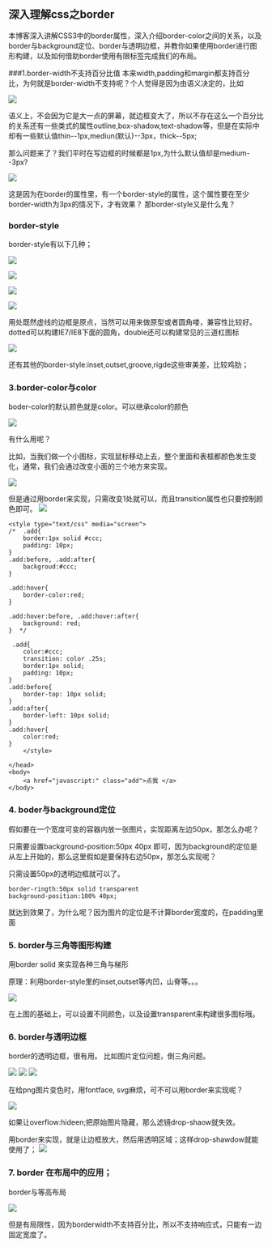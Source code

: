 ## 深入理解css之border ##

本博客深入讲解CSS3中的border属性，深入介绍border-color之间的关系，以及border与background定位、border与透明边框，并教你如果使用border进行图形构建，以及如何借助border使用有限标签完成我们的布局。

###1.border-width不支持百分比值
本来width,padding和margin都支持百分比，为何就是border-width不支持呢？个人觉得是因为由语义决定的，比如

![](http://i.imgur.com/g5MKQQ9.png)

语义上，不会因为它是大一点的屏幕，就边框变大了，所以不存在这么一个百分比的关系还有一些类式的属性outline,box-shadow,text-shadow等，但是在实际中却有一些默认值thin--1px,mediun(默认)--3px，thick--5px;

那么问题来了？我们平时在写边框的时候都是1px,为什么默认值却是medium--3px?

![](http://i.imgur.com/euIVtqr.png)

这是因为在border的属性里，有一个border-style的属性，这个属性要在至少border-width为3px的情况下，才有效果？
那border-style又是什么鬼？

### border-style
border-style有以下几种；

![](http://i.imgur.com/kPfRk26.png)

![](http://i.imgur.com/oULFKkd.png)

![](http://i.imgur.com/qdwofJ9.png)

![](http://i.imgur.com/z1mbbzZ.png)

用处既然虚线的边框是原点，当然可以用来做原型或者圆角喽，兼容性比较好。dotted可以构建IE7/IE8下面的圆角，double还可以构建常见的三道杠图标

![](http://i.imgur.com/cbGW0uL.png)

还有其他的border-style:inset,outset,groove,rigde这些审美差，比较鸡肋；

### 3.border-color与color

boder-color的默认颜色就是color。可以继承color的颜色

![](http://i.imgur.com/zguKzUc.png)


有什么用呢？

比如，当我们做一个小图标，实现鼠标移动上去，整个里面和表框都颜色发生变化，通常，我们会通过改变小面的三个地方来实现。

![](http://i.imgur.com/IQtDcU8.png)


但是通过用border来实现，只需改变1处就可以，而且transition属性也只要控制颜色即可。
![](http://i.imgur.com/lUApOJL.png)

	<style type="text/css" media="screen">
	/*  .add{
		border:1px solid #ccc;
		padding: 10px;
	}
	.add:before, .add:after{
		backgroud:#ccc;
	}
	
	.add:hover{
		border-color:red;
	}
	
	.add:hover:before, .add:hover:after{
		background: red;
	}  */
	
	 .add{
		color:#ccc;
		transition: color .25s;
		border:1px solid;
		padding: 10px;
	}
	.add:before{
		border-top: 10px solid;
	}
	.add:after{
		border-left: 10px solid;
	}
	.add:hover{
		color:red;
	} 
		</style>
	
	</head>
	<body>
		<a href="javascript:" class="add">点我 </a>
	</body>

### 4. boder与background定位

假如要在一个宽度可变的容器内放一张图片，实现距离左边50px，那怎么办呢？

只需要设置background-position:50px 40px 即可，因为background的定位是从左上开始的，那么这里假如是要保持右边50px，那怎么实现呢？

只需设置50px的透明边框就可以了。

	border-ringth:50px solid transparent
	background-position:100% 40px;

就达到效果了，为什么呢？因为图片的定位是不计算border宽度的，在padding里面

### 5. border与三角等图形构建

用border solid 来实现各种三角与梯形

原理：利用border-style里的inset,outset等内凹，山脊等。。。

![](http://i.imgur.com/ivKY6P5.png)

在上图的基础上，可以设置不同颜色，以及设置transparent来构建很多图标哦。

### 6. border与透明边框

border的透明边框，很有用。
比如图片定位问题，倒三角问题。

![](http://i.imgur.com/FgFA4hT.png)
![](http://i.imgur.com/KLp7kTh.png)
![](http://i.imgur.com/G0vcYG6.png)

在给png图片变色时，用fontface, svg麻烦，可不可以用border来实现呢？


![](http://i.imgur.com/e7PIeYI.png)

如果让overflow:hideen;把原始图片隐藏，那么滤镜drop-shaow就失效。

用border来实现，就是让边框放大，然后用透明区域；这样drop-shawdow就能使用了；
![](http://i.imgur.com/VgwseKh.png)

### 7. border 在布局中的应用；

border与等高布局

![](http://i.imgur.com/fchaIKu.png)

但是有局限性，因为borderwidth不支持百分比，所以不支持响应式，只能有一边固定宽度了。
